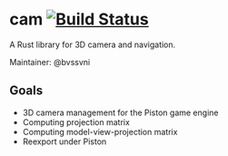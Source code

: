 # cam [![Build Status](https://travis-ci.org/PistonDevelopers/cam.svg)](https://travis-ci.org/PistonDevelopers/cam)

A Rust library for 3D camera and navigation.

Maintainer: @bvssvni

## Goals

- 3D camera management for the Piston game engine
- Computing projection matrix
- Computing model-view-projection matrix
- Reexport under Piston
